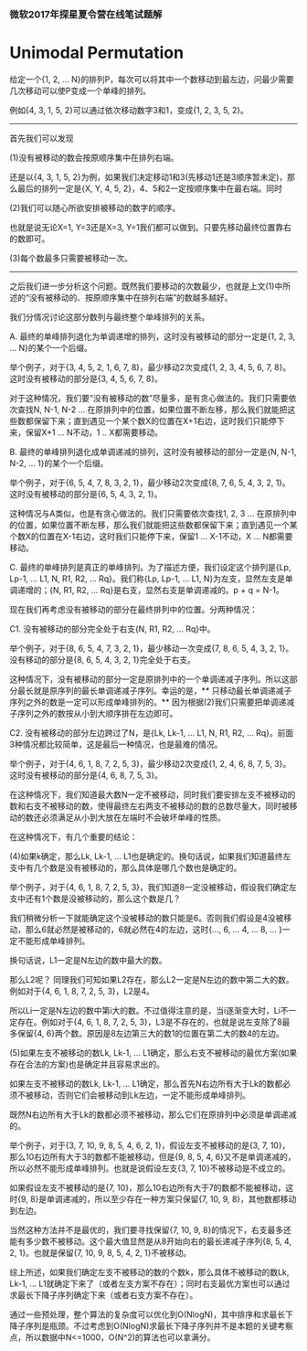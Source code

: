 ### 微软2017年探星夏令营在线笔试题解

Unimodal Permutation
==========

给定一个{1, 2, ... N}的排列P，每次可以将其中一个数移动到最左边，问最少需要几次移动可以使P变成一个单峰的排列。  

例如{4, 3, 1, 5, 2}可以通过依次移动数字3和1，变成{1, 2, 3, 5, 2}。  

-----

首先我们可以发现

(1)没有被移动的数会按原顺序集中在排列右端。

还是以{4, 3, 1, 5, 2}为例，如果我们决定移动1和3(先移动1还是3顺序暂未定)，那么最后的排列一定是{X, Y, 4, 5, 2}，4、5和2一定按顺序集中在最右端。同时

(2)我们可以随心所欲安排被移动的数字的顺序。

也就是说无论X=1, Y=3还是X=3, Y=1我们都可以做到。只要先移动最终位置靠右的数即可。

(3)每个数最多只需要被移动一次。

-------

之后我们进一步分析这个问题。既然我们要移动的次数最少，也就是上文(1)中所述的“没有被移动的、按原顺序集中在排列右端”的数越多越好。

我们分情况讨论这部分数列与最终整个单峰排列的关系。

A. 最终的单峰排列退化为单调递增的排列，这时没有被移动的部分一定是{1, 2, 3, ... N}的某个一个后缀。  

举个例子，对于{3, 4, 5, 2, 1, 6, 7, 8}，最少移动2次变成{1, 2, 3, 4, 5, 6, 7, 8}。这时没有被移动的部分是{3, 4, 5, 6, 7, 8}。 

对于这种情况，我们要“没有被移动的数”尽量多，是有贪心做法的。我们只需要依次查找N, N-1, N-2 ... 在原排列中的位置，如果位置不断左移，那么我们就能把这些数都保留下来；直到遇见一个某个数X的位置在X+1右边，这时我们只能停下来，保留X+1 ... N不动，1 .. X都需要移动。  

B. 最终的单峰排列退化成单调递减的排列，这时没有被移动的部分一定是{N, N-1, N-2, ... 1}的某个一个后缀。

举个例子，对于{6, 5, 4, 7, 8, 3, 2, 1}，最少移动2次变成{8, 7, 6, 5, 4, 3, 2, 1}。这时没有被移动的部分是{6, 5, 4, 3, 2, 1}。

这种情况与A类似，也是有贪心做法的。我们只需要依次查找1, 2, 3 ... 在原排列中的位置，如果位置不断左移，那么我们就能把这些数都保留下来；直到遇见一个某个数X的位置在X-1右边，这时我们只能停下来，保留1 ... X-1不动，X ... N都需要移动。

C. 最终的单峰排列是真正的单峰排列。为了描述方便，我们设定这个排列是{Lp, Lp-1, ... L1, N, R1, R2, ... Rq}。我们称{Lp, Lp-1, ... L1, N}为左支，显然左支是单调递增的；{N, R1, R2, ... Rq}是右支，显然右支是单调递减的。p + q = N-1。

现在我们再考虑没有被移动的部分在最终排列中的位置。分两种情况：

C1. 没有被移动的部分完全处于右支{N, R1, R2, ... Rq}中。  

举个例子，对于{8, 6, 5, 4, 7, 3, 2, 1}，最少移动一次变成{7, 8, 6, 5, 4, 3, 2, 1}。没有移动的部分是{8, 6, 5, 4, 3, 2, 1}完全处于右支。  

这种情况下，没有被移动的部分一定是原排列中的一个单调递减子序列。所以这部分最长就是原序列的最长单调递减子序列。幸运的是，** 只移动最长单调递减子序列之外的数是一定可以形成单峰排列的。** 因为根据(2)我们只需要把单调递减子序列之外的数按从小到大顺序排在左边即可。

C2. 没有被移动的部分左边跨过了N，是{Lk, Lk-1, ... L1, N, R1, R2, ... Rq}。前面3种情况都比较简单，这是最后一种情况，也是最难的情况。

举个例子，对于{4, 6, 1, 8, 7, 2, 5, 3}，最少移动2次变成{1, 2, 4, 6, 8, 7, 5, 3}。这时没有被移动的部分是{4, 6, 8, 7, 5, 3}。

在这种情况下，我们知道最大数N一定不被移动，同时我们要安排左支不被移动的数和右支不被移动的数，使得最终左右两支不被移动的数的总数尽量大，同时被移动的数还必须满足从小到大放在左端时不会破坏单峰的性质。

在这种情况下，有几个重要的结论：

(4)如果k确定，那么Lk, Lk-1, ... L1也是确定的。换句话说，如果我们知道最终左支中有几个数是没有被移动的，那么具体是哪几个数也是确定的。

举个例子，对于{4, 6, 1, 8, 7, 2, 5, 3}，我们知道8一定没被移动，假设我们确定左支中还有1个数是没被移动的，那么这个数是几？

我们稍微分析一下就能确定这个没被移动的数只能是6。否则我们假设是4没被移动，那么6就必然是被移动的，6就必然在4的左边，这时{..., 6, ... 4, ... 8, ... }一定不能形成单峰排列。  

换句话说，L1一定是N左边的数中最大的数。

那么L2呢？ 同理我们可知如果L2存在，那么L2一定是N左边的数中第二大的数。例如对于{4, 6, 1, 8, 7, 2, 5, 3}，L2是4。

所以Li一定是N左边的数中第i大的数。不过值得注意的是，当i逐渐变大时，Li不一定存在。例如对于{4, 6, 1, 8, 7, 2, 5, 3}，L3是不存在的，也就是说左支除了8最多保留{4, 6}两个数。原因是8左边第三大的数1的位置在第二大的数4的左边。  

(5)如果左支不被移动的数Lk, Lk-1, ... L1确定，那么右支不被移动的最优方案(如果存在合法的方案)也是确定并且容易求出的。

如果左支不被移动的数Lk, Lk-1, ... L1确定，那么首先N右边所有大于Lk的数都必须不被移动，否则它们会被移动到Lk左边，一定不能形成单峰排列。 

既然N右边所有大于Lk的数都必须不被移动，那么它们在原排列中必须是单调递减的。

举个例子，对于{3, 7, 10, 9, 8, 5, 4, 6, 2, 1}，假设左支不被移动的是{3, 7, 10}，那么10右边所有大于3的数都不能被移动，但是{9, 8, 5, 4, 6}又不是单调递减的，所以必然不能形成单峰排列。也就是说假设左支{3, 7, 10}不被移动是不成立的。

如果假设左支不被移动的是{7, 10}，那么10右边所有大于7的数都不能被移动，这时{9, 8}是单调递减的，所以至少存在一种方案只保留{7, 10, 9, 8}，其他数都移动到左边。

当然这种方法并不是最优的，我们要寻找保留{7, 10, 9, 8}的情况下，右支最多还能有多少数不被移动。这个最大值显然是从8开始向右的最长递减子序列{8, 5, 4, 2, 1}。也就是保留{7, 10, 9, 8, 5, 4, 2, 1}不被移动。

综上所述，如果我们确定左支不被移动的数的个数k，那么具体不被移动的数Lk, Lk-1, ... L1就确定下来了（或者左支方案不存在）；同时右支最优方案也可以通过求最长下降子序列确定下来（或者右支方案不存在）。

通过一些预处理，整个算法的复杂度可以优化到O(NlogN)，其中排序和求最长下降子序列是瓶颈。不过考虑到O(NlogN)求最长下降子序列并不是本题的关键考察点，所以数据中N<=1000，O(N^2)的算法也可以拿满分。





